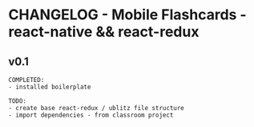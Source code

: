 # CHANGELOG - Mobile Flashcards - react-native && react-redux  

## v0.1 
	COMPLETED:
	- installed boilerplate

	TODO:
	- create base react-redux / ublitz file structure
	- import dependencies - from classroom project